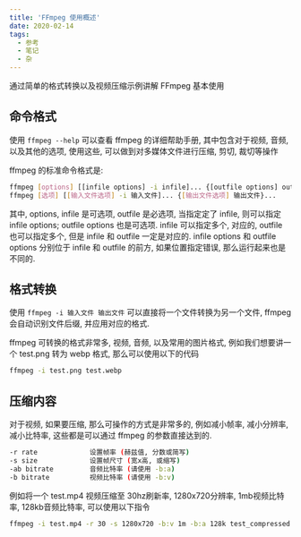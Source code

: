 ```yaml
---
title: 'FFmpeg 使用概述'
date: 2020-02-14
tags:
  - 参考
  - 笔记
  - 杂
---
```


通过简单的格式转换以及视频压缩示例讲解 FFmpeg 基本使用

<!--more-->

## 命令格式
使用 `ffmpeg --help` 可以查看 ffmpeg 的详细帮助手册, 其中包含对于视频, 音频, 以及其他的选项, 使用这些, 可以做到对多媒体文件进行压缩, 剪切, 裁切等操作

ffmpeg 的标准命令格式是:
```bash
ffmpeg [options] [[infile options] -i infile]... {[outfile options] outfile}
ffmpeg [选项] [[输入文件选项] -i 输入文件]... {[输出文件选项] 输出文件}...
```

其中, options, infile 是可选项, outfile 是必选项, 当指定定了 infile, 则可以指定 infile options; outfile options 也是可选项.
infile 可以指定多个, 对应的, outfile 也可以指定多个, 但是 infile 和 outfile 一定是对应的. infile options 和 outfile options 分别位于 infile 和 outfile 的前方, 如果位置指定错误, 那么运行起来也是不同的.

## 格式转换
使用 `ffmpeg -i 输入文件 输出文件` 可以直接将一个文件转换为另一个文件, ffmpeg 会自动识别文件后缀, 并应用对应的格式.

ffmpeg 可转换的格式非常多, 视频, 音频, 以及常用的图片格式, 例如我们想要讲一个 test.png 转为 webp 格式, 那么可以使用以下的代码
```bash
ffmpeg -i test.png test.webp
```

## 压缩内容
对于视频, 如果要压缩, 那么可操作的方式是非常多的, 例如减小帧率, 减小分辨率, 减小比特率, 这些都是可以通过 ffmpeg 的参数直接达到的.

```bash
-r rate             设置帧率 (赫兹值, 分数或简写)
-s size             设置帧尺寸 (宽x高, 或缩写)
-ab bitrate         音频比特率 (请使用 -b:a)
-b bitrate          视频比特率 (请使用 -b:v)
```

例如将一个 test.mp4 视频压缩至 30hz刷新率, 1280x720分辨率, 1mb视频比特率, 128kb音频比特率, 可以使用以下指令
```bash
ffmpeg -i test.mp4 -r 30 -s 1280x720 -b:v 1m -b:a 128k test_compressed.mp4
```



